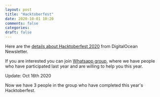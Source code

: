```yaml
---
layout: post
title: "Hacktoberfest"
date: 2020-10-01 10:20
comments: false
categories:
draft: false
---
```


Here are the <a href="{{ site.url }}/assets/newsletter-hacktoberfest-2020.pdf" alt="The DigitalOcean Newsletter: Hacktoberfest Edition"> details about Hacktoberfest 2020</a> from DigitalOcean Newsletter.

If you are interested you can join [Whatsapp group](https://chat.whatsapp.com/DJBro3LDs4w58MMzt1q1GT), where we have people who have participated last year and are willing to help you this year.

Update: Oct 16th 2020

Now we have 3 people in the group who have completed this year's Hacktoberfest.

<!--
You can [post your questions](https://collabqa.com/6f3f7c755d2b596b).

Here are [list of accepted pull requests](https://collabqa.com/9a027f82c9ccc2d3)
 -->
